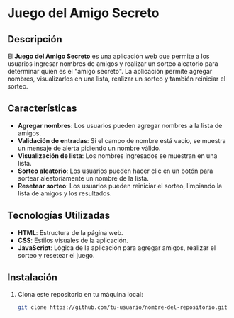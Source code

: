 # Juego del Amigo Secreto

## Descripción

El **Juego del Amigo Secreto** es una aplicación web que permite a los usuarios ingresar nombres de amigos y realizar un sorteo aleatorio para determinar quién es el "amigo secreto". La aplicación permite agregar nombres, visualizarlos en una lista, realizar un sorteo y también reiniciar el sorteo.

## Características

- **Agregar nombres**: Los usuarios pueden agregar nombres a la lista de amigos.
- **Validación de entradas**: Si el campo de nombre está vacío, se muestra un mensaje de alerta pidiendo un nombre válido.
- **Visualización de lista**: Los nombres ingresados se muestran en una lista.
- **Sorteo aleatorio**: Los usuarios pueden hacer clic en un botón para sortear aleatoriamente un nombre de la lista.
- **Resetear sorteo**: Los usuarios pueden reiniciar el sorteo, limpiando la lista de amigos y los resultados.

## Tecnologías Utilizadas

- **HTML**: Estructura de la página web.
- **CSS**: Estilos visuales de la aplicación.
- **JavaScript**: Lógica de la aplicación para agregar amigos, realizar el sorteo y resetear el juego.

## Instalación

1. Clona este repositorio en tu máquina local:

   ```bash
   git clone https://github.com/tu-usuario/nombre-del-repositorio.git
